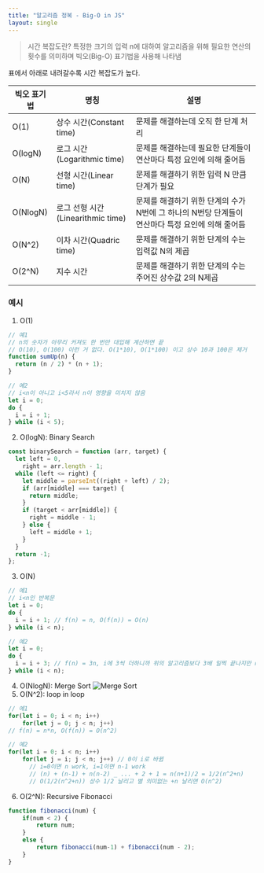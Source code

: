```yaml
---
title: "알고리즘 정복 - Big-O in JS"
layout: single
---
```


>시간 복잡도란? 
특정한 크기의 입력 n에 대하여 알고리즘을 위해 필요한 연산의 횟수를 의미하며 빅오(Big-O) 표기법을 사용해 나타냄


표에서 아래로 내려갈수록 시간 복잡도가 높다.

|빅오 표기법	|명칭|	설명|
|-|-|-|
|O(1)|	상수 시간(Constant time)	|문제를 해결하는데 오직 한 단계 처리|
|O(logN)	|로그 시간(Logarithmic time)|	문제를 해결하는데 필요한 단계들이 연산마다 특정 요인에 의해 줄어듬|
|O(N)	|선형 시간(Linear time)	|문제를 해결하기 위한 입력 N 만큼 단계가 필요|
|O(NlogN)	|로그 선형 시간(Linearithmic time)|	문제를 해결하기 위한 단계의 수가 N번에 그 하나의 N번당 단계들이 연산마다 특정 요인에 의해 줄어듬|
|O(N^2)	|이차 시간(Quadric time)	|문제를 해결하기 위한 단계의 수는 입력값 N의 제곱|
|O(2^N)|	지수 시간|	문제를 해결하기 위한 단계의 수는 주어진 상수값 2의 N제곱|



### 예시
1. O(1)
```js
// 예1
// n의 숫자가 아무리 커져도 한 번만 대입해 계산하면 끝 
// O(10), O(100) 이런 거 없다. O(1*10), O(1*100) 이고 상수 10과 100은 제거
function sumUp(n) {
  return (n / 2) * (n + 1); 
}
```
```js
// 예2
// i<n이 아니고 i<5라서 n이 영향을 미치지 않음
let i = 0;
do {
  i = i + 1;
} while (i < 5);
```
2. O(logN): Binary Search
```js
const binarySearch = function (arr, target) {
  let left = 0,
    right = arr.length - 1;
  while (left <= right) {
    let middle = parseInt((right + left) / 2);
    if (arr[middle] === target) {
      return middle;
    }
    if (target < arr[middle]) {
      right = middle - 1;
    } else {
      left = middle + 1;
    }
  }
  return -1;
};
```
3. O(N) 
```js
// 예1
// i<n인 반복문
let i = 0;
do {
  i = i + 1; // f(n) = n, O(f(n)) = O(n)
} while (i < n);
```
```js
// 예2
let i = 0;
do {
  i = i + 3; // f(n) = 3n, i에 3씩 더하니까 위의 알고리즘보다 3배 일찍 끝나지만 n 앞의 상수는 별 의미 없으므로 똑같이 O(f(n)) = O(n)
} while (i < n);
```
4. O(NlogN): Merge Sort
![Merge Sort](https://miro.medium.com/max/1400/1*61Mf0zjVfd1s3_SzUNGxPA.png)
5. O(N^2): loop in loop
```js
// 예1
for(let i = 0; i < n; i++)
	for(let j = 0; j < n; j++)
// f(n) = n*n, O(f(n)) = O(n^2) 
```
```js
// 예2
for(let i = 0; i < n; i++)
	for(let j = i; j < n; j++) // 0이 i로 바뀜
      // i=0이면 n work, i=1이면 n-1 work
      // (n) + (n-1) + n(n-2) _ ... + 2 + 1 = n(n+1)/2 = 1/2(n^2+n)
      // O(1/2(n^2+n)) 상수 1/2 날리고 별 의미없는 +n 날리면 O(n^2)
```
6. O(2^N): Recursive Fibonacci
```js
function fibonacci(num) {
    if(num < 2) {
        return num;
    }
    else {
        return fibonacci(num-1) + fibonacci(num - 2);
    }
}
```


